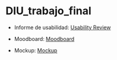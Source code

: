 # DIU_trabajo_final

- Informe de usabilidad: [Usability Review](report_usability_test.pdf)


- Moodboard: [Moodboard](moodboard.png)


- Mockup: [Mockup](mockup.png)
